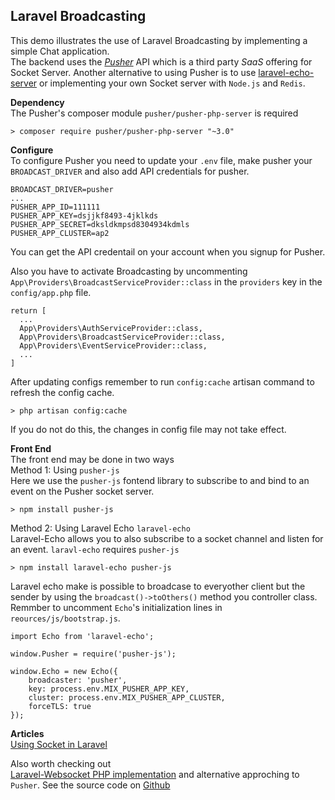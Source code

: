 ## Laravel Broadcasting 
This demo illustrates the use of Laravel Broadcasting by implementing a simple Chat application.  
The backend uses the [_Pusher_](pusher.com/) API which is a third party _SaaS_ offering for Socket Server. Another alternative to using Pusher is to use [laravel-echo-server](https://github.com/tlaverdure/laravel-echo-server) or implementing your own Socket server with `Node.js` and `Redis`.  

__Dependency__  
The Pusher's composer module `pusher/pusher-php-server` is required
```
> composer require pusher/pusher-php-server "~3.0"  
```  

__Configure__  
To configure Pusher you need to update your `.env` file, make pusher your `BROADCAST_DRIVER` and also add API credentials for pusher.   

```
BROADCAST_DRIVER=pusher
...
PUSHER_APP_ID=111111
PUSHER_APP_KEY=dsjjkf8493-4jklkds
PUSHER_APP_SECRET=dksldkmpsd8304934kdmls
PUSHER_APP_CLUSTER=ap2
```  
You can get the API credentail on your account when you signup for Pusher.

Also you have to activate Broadcasting by uncommenting `App\Providers\BroadcastServiceProvider::class` in the `providers` key in the `config/app.php` file. 
```
return [
  ...
  App\Providers\AuthServiceProvider::class,
  App\Providers\BroadcastServiceProvider::class,
  App\Providers\EventServiceProvider::class,
  ...
]
```
After updating configs remember to run `config:cache` artisan command to refresh the config cache.  
```
> php artisan config:cache 
```
If you do not do this, the changes in config file may not take effect.  

__Front End__  
The front end may be done in two ways  
Method 1: Using `pusher-js`  
Here we use the `pusher-js` fontend library to subscribe to and bind to an event on the Pusher socket server. 
```
> npm install pusher-js
```

Method 2: Using Laravel Echo `laravel-echo`  
Laravel-Echo allows you to also subscribe to a socket channel and listen for an event.  `laravl-echo` requires `pusher-js`  
```
> npm install laravel-echo pusher-js
```  
Laravel echo make is possible to broadcase to everyother client but the sender by using the `broadcast()->toOthers()`  method you controller class.  
Remmber to uncomment `Echo`'s initialization lines in `reources/js/bootstrap.js`.   
```
import Echo from 'laravel-echo';

window.Pusher = require('pusher-js');

window.Echo = new Echo({
    broadcaster: 'pusher',
    key: process.env.MIX_PUSHER_APP_KEY,
    cluster: process.env.MIX_PUSHER_APP_CLUSTER,
    forceTLS: true
});

```
  
__Articles__  
[Using Socket in Laravel](https://medium.com/swlh/guide-to-using-sockets-in-your-laravel-application-596d42367f0e#:~:text=Sockets%20allow%20real%2Dtime%20communication,application%20by%20making%20a%20chatbox.)

Also worth checking out  
[Laravel-Websocket PHP implementation](https://freek.dev/1228-introducing-laravel-websockets-an-easy-to-use-websocket-server-implemented-in-php) and alternative approching to `Pusher`. See the source code on [Github](https://github.com/beyondcode/laravel-websockets)  
